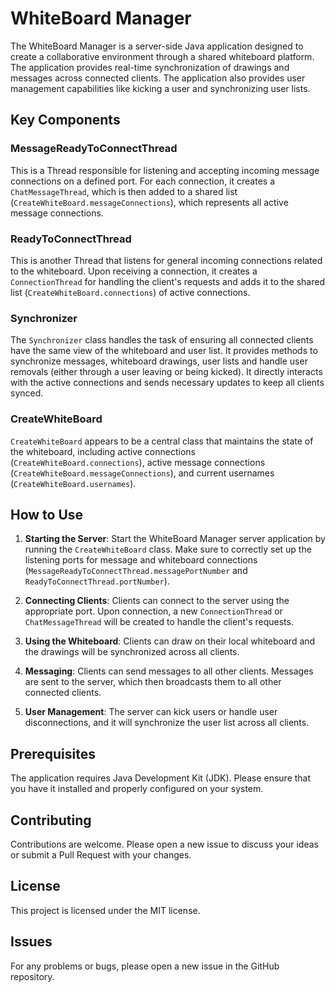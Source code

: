# WhiteBoard Manager

The WhiteBoard Manager is a server-side Java application designed to create a collaborative environment through a shared whiteboard platform. The application provides real-time synchronization of drawings and messages across connected clients. The application also provides user management capabilities like kicking a user and synchronizing user lists. 

## Key Components

### MessageReadyToConnectThread

This is a Thread responsible for listening and accepting incoming message connections on a defined port. For each connection, it creates a `ChatMessageThread`, which is then added to a shared list (`CreateWhiteBoard.messageConnections`), which represents all active message connections.

### ReadyToConnectThread

This is another Thread that listens for general incoming connections related to the whiteboard. Upon receiving a connection, it creates a `ConnectionThread` for handling the client's requests and adds it to the shared list (`CreateWhiteBoard.connections`) of active connections.

### Synchronizer

The `Synchronizer` class handles the task of ensuring all connected clients have the same view of the whiteboard and user list. It provides methods to synchronize messages, whiteboard drawings, user lists and handle user removals (either through a user leaving or being kicked). It directly interacts with the active connections and sends necessary updates to keep all clients synced.

### CreateWhiteBoard

`CreateWhiteBoard` appears to be a central class that maintains the state of the whiteboard, including active connections (`CreateWhiteBoard.connections`), active message connections (`CreateWhiteBoard.messageConnections`), and current usernames (`CreateWhiteBoard.usernames`).

## How to Use

1. **Starting the Server**: Start the WhiteBoard Manager server application by running the `CreateWhiteBoard` class. Make sure to correctly set up the listening ports for message and whiteboard connections (`MessageReadyToConnectThread.messagePortNumber` and `ReadyToConnectThread.portNumber`).

2. **Connecting Clients**: Clients can connect to the server using the appropriate port. Upon connection, a new `ConnectionThread` or `ChatMessageThread` will be created to handle the client's requests.

3. **Using the Whiteboard**: Clients can draw on their local whiteboard and the drawings will be synchronized across all clients.

4. **Messaging**: Clients can send messages to all other clients. Messages are sent to the server, which then broadcasts them to all other connected clients.

5. **User Management**: The server can kick users or handle user disconnections, and it will synchronize the user list across all clients.

## Prerequisites

The application requires Java Development Kit (JDK). Please ensure that you have it installed and properly configured on your system.

## Contributing

Contributions are welcome. Please open a new issue to discuss your ideas or submit a Pull Request with your changes.

## License

This project is licensed under the MIT license.

## Issues

For any problems or bugs, please open a new issue in the GitHub repository.
